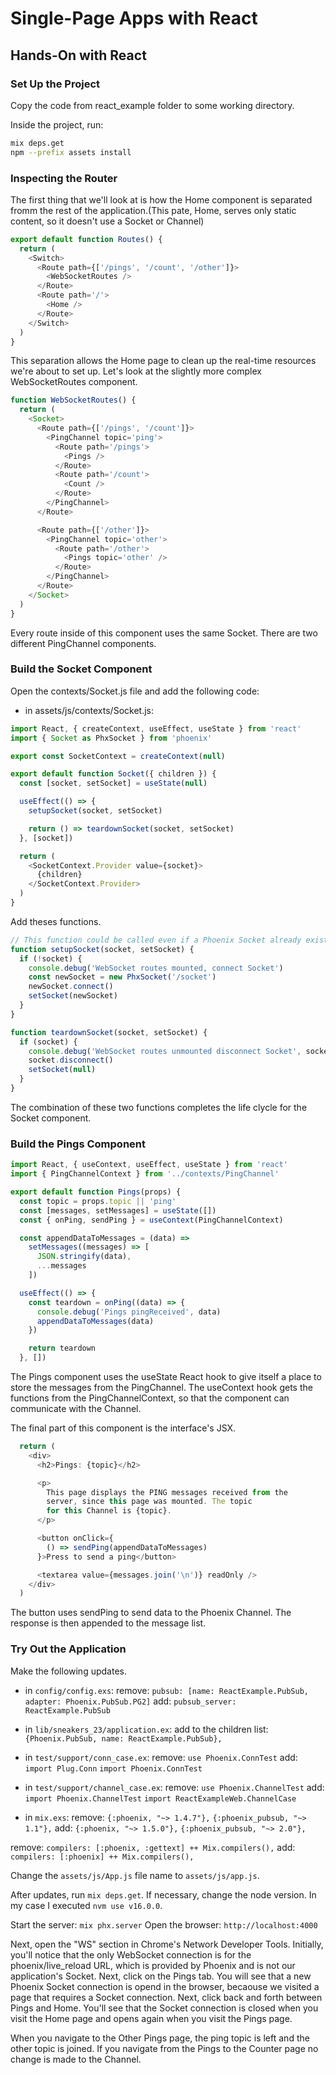 # Single-Page Apps with React
## Hands-On with React

### Set Up the Project
Copy the code from react_example folder to some working directory.

Inside the project, run:
```sh
mix deps.get
npm --prefix assets install
```

### Inspecting the Router
The first thing that we'll look at is how the Home component is separated fromm the rest of the application.(This pate, Home, serves only static content, so it doesn't use a Socket or Channel)

```javascript
export default function Routes() {
  return (
    <Switch>
      <Route path={['/pings', '/count', '/other']}>
        <WebSocketRoutes />
      </Route>
      <Route path='/'>
        <Home />
      </Route>
    </Switch>
  )
}
```

This separation allows the Home page to clean up the real-time resources we're about to set up. Let's look at the slightly more complex WebSocketRoutes component.

```javascript
function WebSocketRoutes() {
  return (
    <Socket>
      <Route path={['/pings', '/count']}>
        <PingChannel topic='ping'>
          <Route path='/pings'>
            <Pings />
          </Route>
          <Route path='/count'>
            <Count />
          </Route>
        </PingChannel>
      </Route>

      <Route path={['/other']}>
        <PingChannel topic='other'>
          <Route path='/other'>
            <Pings topic='other' />
          </Route>
        </PingChannel>
      </Route>
    </Socket>
  )
}
```

Every route inside of this component uses the same Socket. There are two different PingChannel components.

### Build the Socket Component
Open the contexts/Socket.js file and add the following code:

- in assets/js/contexts/Socket.js:
```javascript
import React, { createContext, useEffect, useState } from 'react'
import { Socket as PhxSocket } from 'phoenix'

export const SocketContext = createContext(null) 

export default function Socket({ children }) {
  const [socket, setSocket] = useState(null)

  useEffect(() => {
    setupSocket(socket, setSocket) 

    return () => teardownSocket(socket, setSocket) 
  }, [socket])

  return ( 
    <SocketContext.Provider value={socket}>
      {children}
    </SocketContext.Provider>
  )
}
```

Add theses functions.
```javascript
// This function could be called even if a Phoenix Socket already exists, so we create the Phoenix Socket only if we don't already have one.
function setupSocket(socket, setSocket) {
  if (!socket) {
    console.debug('WebSocket routes mounted, connect Socket')
    const newSocket = new PhxSocket('/socket')
    newSocket.connect()
    setSocket(newSocket)
  }
}

function teardownSocket(socket, setSocket) {
  if (socket) {
    console.debug('WebSocket routes unmounted disconnect Socket', socket)
    socket.disconnect()
    setSocket(null)
  }
}
```

The combination of these two functions completes the life clycle for the Socket component.

### Build the Pings Component

```javascript
import React, { useContext, useEffect, useState } from 'react'
import { PingChannelContext } from '../contexts/PingChannel'

export default function Pings(props) {
  const topic = props.topic || 'ping'
  const [messages, setMessages] = useState([])
  const { onPing, sendPing } = useContext(PingChannelContext) 

  const appendDataToMessages = (data) =>
    setMessages((messages) => [ 
      JSON.stringify(data),
      ...messages
    ])

  useEffect(() => {
    const teardown = onPing((data) => { 
      console.debug('Pings pingReceived', data)
      appendDataToMessages(data)
    })

    return teardown 
  }, [])
```

The Pings component uses the useState React hook to give itself a place to store the messages from the PingChannel. The useContext hook gets the functions from the PingChannelContext, so that the component can communicate with the Channel.

The final part of this component is the interface's JSX.

```javascript
  return (
    <div>
      <h2>Pings: {topic}</h2>

      <p>
        This page displays the PING messages received from the
        server, since this page was mounted. The topic
        for this Channel is {topic}.
      </p>

      <button onClick={
        () => sendPing(appendDataToMessages)
      }>Press to send a ping</button>

      <textarea value={messages.join('\n')} readOnly />
    </div>
  )
```

The button uses sendPing to send data to the Phoenix Channel. The response is then appended to the message list.

### Try Out the Application

Make the following updates.

- in `config/config.exs`:
remove: `pubsub: [name: ReactExample.PubSub, adapter: Phoenix.PubSub.PG2]`
add: `pubsub_server: ReactExample.PubSub`

- in `lib/sneakers_23/application.ex`:
add to the children list: `{Phoenix.PubSub, name: ReactExample.PubSub},`

- in `test/support/conn_case.ex`:
remove: `use Phoenix.ConnTest`
add:
  `import Plug.Conn`
  `import Phoenix.ConnTest`

- in `test/support/channel_case.ex`:
remove: `use Phoenix.ChannelTest`
add:
  `import Phoenix.ChannelTest`
  `import ReactExampleWeb.ChannelCase`

- in `mix.exs`:
remove:
  `{:phoenix, "~> 1.4.7"},`
  `{:phoenix_pubsub, "~> 1.1"},`
add:
  `{:phoenix, "~> 1.5.0"},`
  `{:phoenix_pubsub, "~> 2.0"},`

remove: `compilers: [:phoenix, :gettext] ++ Mix.compilers(),`
add: `compilers: [:phoenix] ++ Mix.compilers(),`

Change the `assets/js/App.js` file name to `assets/js/app.js`.

After updates, run `mix deps.get`.
If necessary, change the node version. In my case I executed `nvm use v16.0.0`.

Start the server: `mix phx.server`
Open the browser: `http://localhost:4000`

Next, open the "WS" section in Chrome's Network Developer Tools.
Initially, you'll notice that the only WebSocket connection is for the phoenix/live_reload URL, which is provided by Phoenix and is not our application's Socket. Next, click on the Pings tab. You will see that a new Phoenix Socket connection is opend in the browser, becaouse we visited a page that requires a Socket connection. Next, click back and forth between Pings and Home. You'll see that the Socket connection is closed when you visit the Home page and opens again when you visit the Pings page.

When you navigate to the Other Pings page, the ping topic is left and the other topic is joined. If you navigate from the Pings to the Counter page no change is made to the Channel.